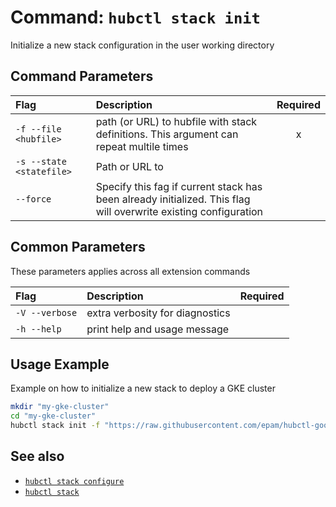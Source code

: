 # Command: `hubctl stack init`

Initialize a new stack configuration in the user working directory

## Command Parameters

| Flag   | Description | Required
| :-------- | :-------- | :-: |
| `-f --file <hubfile>` | path (or URL) to hubfile with stack definitions. This argument can repeat multile times | x |
| `-s --state <statefile>` | Path or URL to |
| `--force` | Specify this fag if current stack has been already initialized. This flag will overwrite existing configuration |

## Common Parameters

These parameters applies across all extension commands

| Flag   | Description | Required
| :-------- | :-------- | :-: |
| `-V --verbose` | extra verbosity for diagnostics | |
| `-h --help` | print help and usage message | |

## Usage Example

Example on how to initialize a new stack to deploy a GKE cluster

```bash
mkdir "my-gke-cluster"
cd "my-gke-cluster"
hubctl stack init -f "https://raw.githubusercontent.com/epam/hubctl-google-stacks/main/gke-empty-cluster/hub.yaml"
```

## See also

* [`hubctl stack configure`](../hubctl-stack-configure)
* [`hubctl stack`](../../stack)
